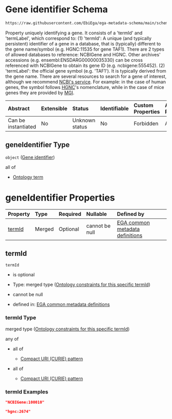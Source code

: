 # Gene identifier Schema

```txt
https://raw.githubusercontent.com/EbiEga/ega-metadata-schema/main/schemas/EGA.common-definitions.json#/definitions/geneDescriptor/properties/geneIdentifier
```

Property uniquely identifying a gene. It consists of a 'termId' and 'termLabel', which correspond to: (1)  'termId': A unique (and typically persistent) identifier of a gene in a database, that is (typically) different to the gene name/symbol (e.g. HGNC:11535 for gene TAF1). There are 2 types of allowed databases to reference: NCBIGene and HGNC. Other archives' accessions (e.g. ensembl:ENSDARG00000035330) can be cross referenced with NCBIGene to obtain its gene ID (e.g. ncbigene:555452). (2) 'termLabel': the official gene symbol (e.g. 'TAF1'). It is typically derived from the gene name. There are several resources to search for a gene of interest, although we recommend [NCBI's service](https://www.ncbi.nlm.nih.gov/gene). For example: in the case of human genes, the symbol follows [HGNC](https://www.genenames.org/)'s nomenclature, while in the case of mice genes they are provided by [MGI](http://www.informatics.jax.org/).

| Abstract            | Extensible | Status         | Identifiable | Custom Properties | Additional Properties | Access Restrictions | Defined In                                                                                           |
| :------------------ | :--------- | :------------- | :----------- | :---------------- | :-------------------- | :------------------ | :--------------------------------------------------------------------------------------------------- |
| Can be instantiated | No         | Unknown status | No           | Forbidden         | Allowed               | none                | [EGA.common-definitions.json\*](../../../schemas/EGA.common-definitions.json "open original schema") |

## geneIdentifier Type

`object` ([Gene identifier](ega-4-definitions-gene-descriptor-properties-gene-identifier.md))

all of

*   [Ontology term](ega-4-definitions-ontology-term.md "check type definition")

# geneIdentifier Properties

| Property          | Type   | Required | Nullable       | Defined by                                                                                                                                                                                                                                                                                                                                  |
| :---------------- | :----- | :------- | :------------- | :------------------------------------------------------------------------------------------------------------------------------------------------------------------------------------------------------------------------------------------------------------------------------------------------------------------------------------------ |
| [termId](#termid) | Merged | Optional | cannot be null | [EGA common metadata definitions](ega-4-definitions-gene-descriptor-properties-gene-identifier-properties-ontology-constraints-for-this-specific-termid.md "https://raw.githubusercontent.com/EbiEga/ega-metadata-schema/main/schemas/EGA.common-definitions.json#/definitions/geneDescriptor/properties/geneIdentifier/properties/termId") |

## termId



`termId`

*   is optional

*   Type: merged type ([Ontology constraints for this specific termId](ega-4-definitions-gene-descriptor-properties-gene-identifier-properties-ontology-constraints-for-this-specific-termid.md))

*   cannot be null

*   defined in: [EGA common metadata definitions](ega-4-definitions-gene-descriptor-properties-gene-identifier-properties-ontology-constraints-for-this-specific-termid.md "https://raw.githubusercontent.com/EbiEga/ega-metadata-schema/main/schemas/EGA.common-definitions.json#/definitions/geneDescriptor/properties/geneIdentifier/properties/termId")

### termId Type

merged type ([Ontology constraints for this specific termId](ega-4-definitions-gene-descriptor-properties-gene-identifier-properties-ontology-constraints-for-this-specific-termid.md))

any of

*   all of

    *   [Compact URI (CURIE) pattern](ega-4-definitions-ncbi-gene-identifier-curie-pattern-allof-compact-uri-curie-pattern.md "check type definition")

*   all of

    *   [Compact URI (CURIE) pattern](ega-4-definitions-hgnc-identifier-curie-pattern-allof-compact-uri-curie-pattern.md "check type definition")

### termId Examples

```json
"NCBIGene:100010"
```

```json
"hgnc:2674"
```
